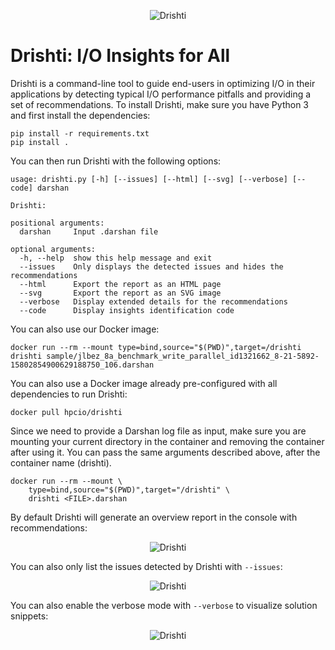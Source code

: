 <p align="center">
  <img src="https://github.com/hpc-io/io-insights/blob/master/images/drishti-logo.png?raw=true" alt="Drishti"/>
</p>

# Drishti: I/O Insights for All

Drishti is a command-line tool to guide end-users in optimizing I/O in their applications by detecting typical I/O performance pitfalls and providing a set of recommendations. To install Drishti, make sure you have Python 3 and first install the dependencies:

```
pip install -r requirements.txt
pip install .
```

You can then run Drishti with the following options:

```
usage: drishti.py [-h] [--issues] [--html] [--svg] [--verbose] [--code] darshan

Drishti:

positional arguments:
  darshan     Input .darshan file

optional arguments:
  -h, --help  show this help message and exit
  --issues    Only displays the detected issues and hides the recommendations
  --html      Export the report as an HTML page
  --svg       Export the report as an SVG image
  --verbose   Display extended details for the recommendations
  --code      Display insights identification code
```

You can also use our Docker image:

```
docker run --rm --mount type=bind,source="$(PWD)",target=/drishti drishti sample/jlbez_8a_benchmark_write_parallel_id1321662_8-21-5892-15802854900629188750_106.darshan
```


You can also use a Docker image already pre-configured with all dependencies to run Drishti:

```
docker pull hpcio/drishti
```

Since we need to provide a Darshan log file as input, make sure you are mounting your current directory in the container and removing the container after using it. You can pass the same arguments described above, after the container name (drishti).

```
docker run --rm --mount \
    type=bind,source="$(PWD)",target="/drishti" \
    drishti <FILE>.darshan
```

By default Drishti will generate an overview report in the console with recommendations:

<p align="center">
  <img src="https://github.com/hpc-io/io-insights/blob/master/images/sample-io-insights.svg?raw=true" alt="Drishti"/>
</p>

You can also only list the issues detected by Drishti with `--issues`:

<p align="center">
  <img src="https://github.com/hpc-io/io-insights/blob/master/images/sample-io-insights-issues.svg?raw=true" alt="Drishti"/>
</p>

You can also enable the verbose mode with `--verbose` to visualize solution snippets:

<p align="center">
  <img src="https://github.com/hpc-io/io-insights/blob/master/images/sample-io-insights-verbose.svg?raw=true" alt="Drishti"/>
</p>
